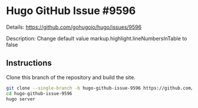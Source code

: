 # Hugo GitHub Issue #9596

Details: <https://github.com/gohugoio/hugo/issues/9596>

Description: Change default value markup.highlight.lineNumbersInTable to false

## Instructions

Clone this branch of the repository and build the site.

```bash
git clone --single-branch -b hugo-github-issue-9596 https://github.com/jmooring/hugo-testing hugo-github-issue-9596
cd hugo-github-issue-9596
hugo server
```
